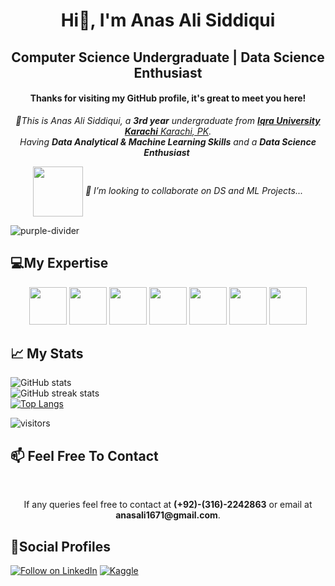 


<h1 align="center"> Hi👋, I'm Anas Ali Siddiqui</h1>
<h2 align="center">Computer Science Undergraduate | Data Science Enthusiast</h2>
<h4 align="center"> Thanks for visiting my GitHub profile, it's great to meet you here!</h4>

<p align="center">
  <em>
     👀This is Anas Ali Siddiqui, a <b>3rd year</b> undergraduate from <a href="https://iqra.edu.pk/"> <b>Iqra University Karachi</b> Karachi, PK</a>. <br>
     Having <b>Data Analytical & Machine Learning Skills</b> and a <b>Data Science Enthusiast</b>&nbsp;<br>
  </em> 
</p>


<p align="center">
  <em>
    <img align='center' src="https://media.giphy.com/media/M9gbBd9nbDrOTu1Mqx/giphy.gif" width="80">
    🎯  I’m looking to collaborate on DS and ML Projects...
  </em> 
  <br>
</p>

<!---
anasali1671/anasali1671 is a ✨ special ✨ repository because its `README.md` (this file) appears on your GitHub profile.
You can click the Preview link to take a look at your changes.
--->
![purple-divider](https://user-images.githubusercontent.com/7065401/52071927-c1cd7100-2562-11e9-908a-dde91ba14e59.png)

<h2 align="left">💻My Expertise</h2>
<p align="center">
<code><img height="60" src="https://www.vectorlogo.zone/logos/python/python-horizontal.svg"></code>
<code><img height="60" src="https://www.vectorlogo.zone/logos/jupyter/jupyter-ar21.svg"></code>
<code><img height="60" src="https://www.vectorlogo.zone/logos/numpy/numpy-ar21.svg"></code>
<code><img height="60" src="https://github.com/valohai/ml-logos/blob/master/pandas.svg"></code>
<code><img height="60" src="https://www.vectorlogo.zone/logos/visualstudio_code/visualstudio_code-ar21.svg"></code>
<code><img height="60" src="https://img.icons8.com/ios/50/000000/ms-excel.png"></code>
<code><img height="60" src="https://img.icons8.com/color/48/000000/microsoft-sql-server.png"></code>
</p>

<h2 align="left">📈 My Stats</h2>


![GitHub stats](https://github-readme-stats.vercel.app/api?username=anasali1671&show_icons=true&theme=radical)  
![GitHub streak stats](https://github-readme-streak-stats.herokuapp.com/?user=anasali1671&theme=radical)  
[![Top Langs](https://github-readme-stats.vercel.app/api/top-langs/?username=anasali1671&layout)](https://github.com/anasali1671/github-readme-stats)
  

<div align="left">
<img src="https://visitor-badge.laobi.icu/badge?page_id=anasali1671.anasali1671" alt="visitors">
</div>

<h2 align="left">📫 Feel Free To Contact</h2>
<br>
<p align="center">
  If any queries feel free to contact at <b>(+92)-(316)-2242863</b> or email at <b>anasali1671@gmail.com</b>.
</p>

<h2 align="left">🤝Social Profiles</h2>

<p align="left">
  <a href="https://www.linkedin.com/in/anasali1671/"><img title="Follow on LinkedIn" src="https://img.shields.io/badge/LinkedIn-0077B5?style=for-the-badge&logo=linkedin&logoColor=white"/></a>
  <a href="https://www.kaggle.com/anasali1671"><img title="Kaggle" src="https://img.shields.io/badge/Kaggle-20BEFF?style=for-the-badge&logo=kaggle&logoColor=fff"/></a>  
</p>

